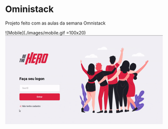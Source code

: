 # Oministack
Projeto feito com as aulas da semana Omnistack

![Mobile](./images/mobile.gif =100x20)
![Desktop](./images/desktop.gif)
